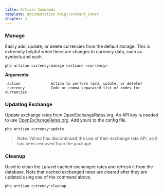 ```yaml
---
title: Artisan Commands
template: documentation.twig::content_inner
chapter: 4
---
```

### Manage

Easily add, update, or delete currencies from the default storage. This is extremely helpful when there are changes to currency data, such as symbols and such.

```
php artisan currency:manage <action> <currency>
```

**Arguments:**

```
 action              Action to perform (add, update, or delete)
 currency            Code or comma separated list of codes for currencies
```

### Updating Exchange

Update exchange rates from OpenExchangeRates.org. An API key is needed to use [OpenExchangeRates.org](http://OpenExchangeRates.org). Add yours to the config file.

```bash
php artisan currency:update
```

> Note: Yahoo has discontinued the use of their exchange rate API, so it has been removed from the package.

### Cleanup

Used to clean the Laravel cached exchanged rates and refresh it from the database. Note that cached exchanged rates are cleared after they are updated using one of the command above.

```bash
php artisan currency:cleanup
```
